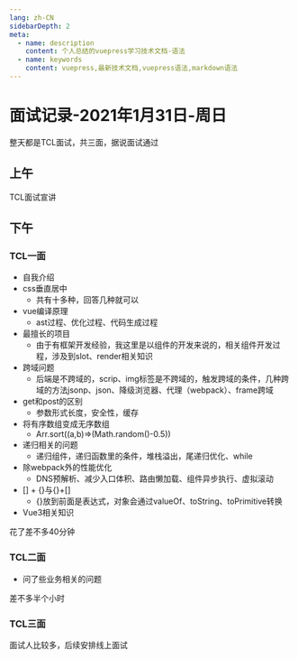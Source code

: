 ```yaml
---
lang: zh-CN
sidebarDepth: 2
meta:
  - name: description
    content: 个人总结的vuepress学习技术文档-语法
  - name: keywords
    content: vuepress,最新技术文档,vuepress语法,markdown语法
---
```


# 面试记录-2021年1月31日-周日
整天都是TCL面试，共三面，据说面试通过
## 上午
TCL面试宣讲
## 下午
### TCL一面
- 自我介绍
- css垂直居中
  - 共有十多种，回答几种就可以
- vue编译原理
  - ast过程、优化过程、代码生成过程
- 最擅长的项目
  - 由于有框架开发经验，我这里是以组件的开发来说的，相关组件开发过程，涉及到slot、render相关知识
- 跨域问题
  - 后端是不跨域的，scrip、img标签是不跨域的，触发跨域的条件，几种跨域的方法jsonp、json、降级浏览器、代理（webpack）、frame跨域
- get和post的区别
  - 参数形式长度，安全性，缓存
- 将有序数组变成无序数组
  - Arr.sort((a,b)=>(Math.random()-0.5))
- 递归相关的问题
  - 递归组件，递归函数里的条件，堆栈溢出，尾递归优化、while
- 除webpack外的性能优化
  - DNS预解析、减少入口体积、路由懒加载、组件异步执行、虚拟滚动
- [] + {}与{}+[]
  - {}放到前面是表达式，对象会通过valueOf、toString、toPrimitive转换
- Vue3相关知识

花了差不多40分钟
### TCL二面
- 问了些业务相关的问题

差不多半个小时
### TCL三面
面试人比较多，后续安排线上面试

